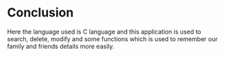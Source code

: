 # Conclusion

Here the language used is C language and this application is used to search, delete, modify and some functions which is used to remember our family and friends details more easily.
